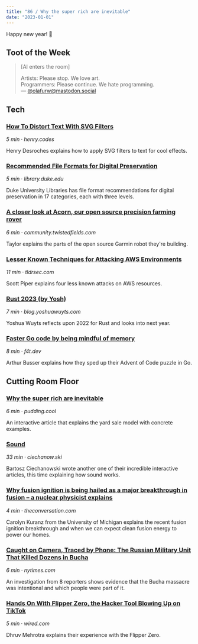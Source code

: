 ```yaml
---
title: "86 / Why the super rich are inevitable"
date: "2023-01-01"
---
```


Happy new year! 🎇

## Toot of the Week

> [AI enters the room]
>
> Artists: Please stop. We love art.  
> Programmers: Please continue. We hate programming.  
> — [@olafurw@mastodon.social](https://mastodon.social/@olafurw/109596489229585529)

## Tech

### [How To Distort Text With SVG Filters](https://click.arne.me?issue=86&url=https://henry.codes/writing/how-to-distort-text-with-svg/)

_5 min · henry.codes_

Henry Desroches explains how to apply SVG filters to text for cool effects.

### [Recommended File Formats for Digital Preservation](https://click.arne.me?issue=86&url=https://library.duke.edu/using/policies/recommended-file-formats-digital-preservation)

_5 min · library.duke.edu_

Duke University Libraries has file format recommendations for digital preservation in 17 categories, each with three levels.

### [A closer look at Acorn, our open source precision farming rover](https://click.arne.me?issue=86&url=https://community.twistedfields.com/t/a-closer-look-at-acorn-our-open-source-precision-farming-rover/108)

_6 min · community.twistedfields.com_

Taylor explains the parts of the open source Garmin robot they're building.

### [Lesser Known Techniques for Attacking AWS Environments](https://click.arne.me?issue=86&url=https://tldrsec.com/blog/lesser-known-aws-attacks/)

_11 min · tldrsec.com_

Scott Piper explains four less known attacks on AWS resources.

### [Rust 2023 (by Yosh)](https://click.arne.me?issue=86&url=https://blog.yoshuawuyts.com/rust-2023/)

_7 min · blog.yoshuawuyts.com_

Yoshua Wuyts reflects upon 2022 for Rust and looks into next year.

### [Faster Go code by being mindful of memory](https://click.arne.me?issue=86&url=https://f4t.dev/software/go-performance-memory/)

_8 min · f4t.dev_

Arthur Busser explains how they sped up their Advent of Code puzzle in Go.

## Cutting Room Floor

### [Why the super rich are inevitable](https://click.arne.me?issue=86&url=https://pudding.cool/2022/12/yard-sale/)

_6 min · pudding.cool_

An interactive article that explains the yard sale model with concrete examples.

### [Sound](https://click.arne.me?issue=86&url=https://ciechanow.ski/sound/)

_33 min · ciechanow.ski_

Bartosz Ciechanowski wrote another one of their incredible interactive articles, this time explaining how sound works.

### [Why fusion ignition is being hailed as a major breakthrough in fusion – a nuclear physicist explains](https://click.arne.me?issue=86&url=https://theconversation.com/why-fusion-ignition-is-being-hailed-as-a-major-breakthrough-in-fusion-a-nuclear-physicist-explains-196475)

_4 min · theconversation.com_

Carolyn Kuranz from the University of Michigan explains the recent fusion ignition breakthrough and when we can expect clean fusion energy to power our homes.

### [Caught on Camera, Traced by Phone: The Russian Military Unit That Killed Dozens in Bucha](https://click.arne.me?issue=86&url=https://www.nytimes.com/2022/12/22/video/russia-ukraine-bucha-massacre-takeaways.html)

_6 min · nytimes.com_

An investigation from 8 reporters shows evidence that the Bucha massacre was intentional and which people were part of it.

### [Hands On With Flipper Zero, the Hacker Tool Blowing Up on TikTok](https://click.arne.me?issue=86&url=https://www.wired.com/story/what-is-flipper-zero-tiktok/)

_5 min · wired.com_

Dhruv Mehrotra explains their experience with the Flipper Zero.
